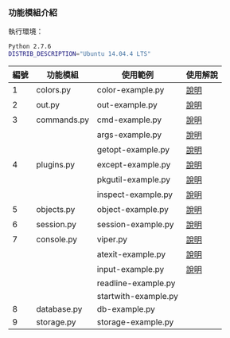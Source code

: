 ### 功能模組介紹

執行環境：

```bash
Python 2.7.6
DISTRIB_DESCRIPTION="Ubuntu 14.04.4 LTS"
```

| 編號  | 功能模組      | 使用範例              | 使用解說  |
|------ |-------------  |---------------------- |---------- |
| 1     | colors.py     | color-example.py      |[說明](colors-description.md)|
| 2     | out.py        | out-example.py        |[說明](out-description.md)   |
| 3     | commands.py   | cmd-example.py        |[說明](cmd-description.md)   |
|       |               | args-example.py       |[說明](args-description.md)  |
|       |               | getopt-example.py     |[說明](getopt-description.md)|
| 4     | plugins.py    | except-example.py     |[說明](except-description.md)|
|       |               | pkgutil-example.py    |[說明](pkgutil-description.md)|
|       |               | inspect-example.py    |[說明](inspect-description.md)|
| 5     | objects.py    | object-example.py     |[說明](object-description.md)|
| 6     | session.py    | session-example.py    |[說明](session-description.md)|
| 7     | console.py    | viper.py              |[說明](console-description.md)|
|       |               | atexit-example.py     |[說明](atexit-description.md) |
|       |               | input-example.py      |[說明](input-description.md)  |
|       |               | readline-example.py   |           |
|       |               | startwith-example.py  |           |
| 8     | database.py   | db-example.py         |           |
| 9     | storage.py    | storage-example.py    |           |
